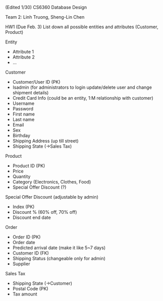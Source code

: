 (Edited 1/30)
CS6360 Database Design

Team 2: Linh Truong, Sheng-Lin Chen

HW1 (Due Feb. 3)
List down all possible entities and attributes (Customer, Product)

Entity
-	Attribute 1
-	Attribute 2
-	…

Customer
-	Customer/User ID (PK)
-	Isadmin (for administrators to login update/delete user and change shipment details)
-	Credit Card Info (could be an entity, 1:M relationship with customer)
- Username
- Password
- First name
- Last name
- Email
- Sex
- Birthday
- Shipping Address (up till street)
- Shipping State (->Sales Tax)

Product
-	Product ID (PK)
- Price
-	Quantity
- Category (Electronics, Clothes, Food)
- Special Offer Discount (?)

Special Offer Discount (adjustable by admin)
- Index (PK)
- Discount % (60% off, 70% off)
- Discount end date

Order
-	Order ID (PK)
-	Order date
- Predicted arrival date (make it like 5~7 days)
-	Customer ID (FK)
-	Shipping Status (changeable only for admin)
- Supplier

Sales Tax
-	Shipping State (->Customer)
-	Postal Code (PK)
-	Tax amount
